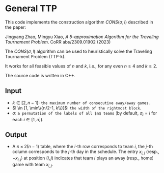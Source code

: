 # General TTP

This code implements the construction algorithm $CONS(\sigma, l)$ described in the paper:

Jingyang Zhao, Mingyu Xiao, *A 5-approximation Algorithm for the Traveling Tournament Problem*. CoRR abs/2309.01902 (2023)

The $CONS(\sigma, l)$ algorithm can be used to heuristically solve the Traveling Tournament Problem (TTP-k).

It works for all feasible values of $n$ and $k$, i.e., for any even $n \geq 4$ and $k \geq 2$.

The source code is written in C++.

## Input

- $k \in [2, n-1]$: `the maximum number of consecutive away/away games`.
- $l \in [1, \min\\{n/2-1, k\\}]$: `the width of the rightmost block`.
- $\sigma$: `a permutation of the labels of all $n$ teams` (by default, $\sigma_i = i$ for each $i \in [1, n]$).

## Output

- A $n \times 2(n-1)$ table, where the $i$-th row corresponds to team $i$, the $j$-th column corresponds to the $j$-th day in the schedule. The entry $x_{i,j}$ (resp., $-x_{i,j}$) at position $(i, j)$ indicates that team $i$ plays an away (resp., home) game with team $x_{i,j}$.
